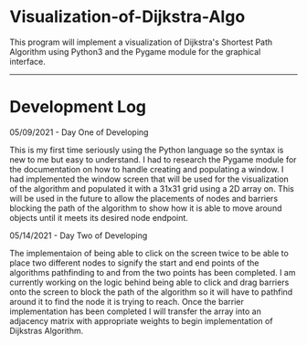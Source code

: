 # Visualization-of-Dijkstra-Algo

This program will implement a visualization of Dijkstra's Shortest Path Algorithm using Python3 and the Pygame module for the graphical interface.

*******************************************************

# Development Log #

05/09/2021 - Day One of Developing

This is my first time seriously using the Python language so the syntax is new to me but easy to understand. I had to research the Pygame module for the documentation on how to handle creating and populating a window. I had implemented the window screen that will be used for the visualization of the algorithm and populated it with a 31x31 grid using a 2D array on. This will be used in the future to allow the placements of nodes and barriers blocking the path of the algorithm to show how it is able to move around objects until it meets its desired node endpoint.

05/14/2021 - Day Two of Developing

The implementaion of being able to click on the screen twice to be able to place two different nodes to signify the start and end points of the algorithms pathfinding to and from the two points has been completed. I am currently working on the logic behind being able to click and drag barriers onto the screen to block the path of the algorithm so it will have to pathfind around it to find the node it is trying to reach. Once the barrier implementation has been completed I will transfer the array into an adjacency matrix with appropriate weights to begin implementation of Dijkstras Algorithm.